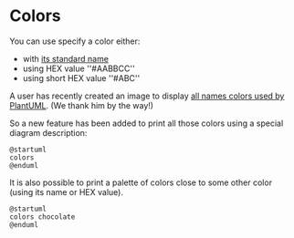 # Colors

You can use specify a color either:
  * with [its standard name](https://www.w3schools.com/colors/colors_names.asp)
  * using HEX value ''#AABBCC''
  * using short HEX value ''#ABC''

A user has recently created an image to display [all names colors used by PlantUML](https://github.com/sledgeh/PlantUML-colors). (We thank him by the way!)

So a new feature has been added to print all those colors using a special diagram description:
```plantuml
@startuml
colors
@enduml
```

It is also possible to print a palette of colors close to some other color (using its name or HEX value).

```plantuml
@startuml
colors chocolate
@enduml
```
